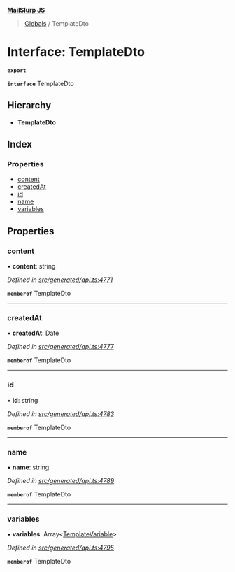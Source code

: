 **[MailSlurp JS](../README.md)**

> [Globals](../README.md) / TemplateDto

# Interface: TemplateDto

**`export`** 

**`interface`** TemplateDto

## Hierarchy

* **TemplateDto**

## Index

### Properties

* [content](templatedto.md#content)
* [createdAt](templatedto.md#createdat)
* [id](templatedto.md#id)
* [name](templatedto.md#name)
* [variables](templatedto.md#variables)

## Properties

### content

•  **content**: string

*Defined in [src/generated/api.ts:4771](https://github.com/mailslurp/mailslurp-client/blob/b27590b/src/generated/api.ts#L4771)*

**`memberof`** TemplateDto

___

### createdAt

•  **createdAt**: Date

*Defined in [src/generated/api.ts:4777](https://github.com/mailslurp/mailslurp-client/blob/b27590b/src/generated/api.ts#L4777)*

**`memberof`** TemplateDto

___

### id

•  **id**: string

*Defined in [src/generated/api.ts:4783](https://github.com/mailslurp/mailslurp-client/blob/b27590b/src/generated/api.ts#L4783)*

**`memberof`** TemplateDto

___

### name

•  **name**: string

*Defined in [src/generated/api.ts:4789](https://github.com/mailslurp/mailslurp-client/blob/b27590b/src/generated/api.ts#L4789)*

**`memberof`** TemplateDto

___

### variables

•  **variables**: Array\<[TemplateVariable](../modules/templatevariable.md)>

*Defined in [src/generated/api.ts:4795](https://github.com/mailslurp/mailslurp-client/blob/b27590b/src/generated/api.ts#L4795)*

**`memberof`** TemplateDto
